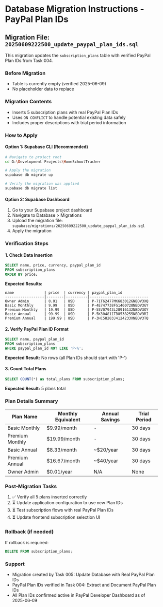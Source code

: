 # Database Migration Instructions - PayPal Plan IDs

## Migration File: `20250609222500_update_paypal_plan_ids.sql`

This migration updates the `subscription_plans` table with verified PayPal Plan IDs from Task 004.

### Before Migration
- Table is currently empty (verified 2025-06-09)
- No placeholder data to replace

### Migration Contents
- Inserts 5 subscription plans with real PayPal Plan IDs
- Uses `ON CONFLICT` to handle potential existing data safely
- Includes proper descriptions with trial period information

### How to Apply

#### Option 1: Supabase CLI (Recommended)
```bash
# Navigate to project root
cd G:\Development Projects\HomeSchoolTracker

# Apply the migration
supabase db migrate up

# Verify the migration was applied
supabase db migrate list
```

#### Option 2: Supabase Dashboard
1. Go to your Supabase project dashboard
2. Navigate to Database > Migrations
3. Upload the migration file: `supabase/migrations/20250609222500_update_paypal_plan_ids.sql`
4. Apply the migration

### Verification Steps

#### 1. Check Data Insertion
```sql
SELECT name, price, currency, paypal_plan_id 
FROM subscription_plans 
ORDER BY price;
```

**Expected Results:**
```
name              | price  | currency | paypal_plan_id
------------------|--------|----------|---------------------------
Owner Admin       | 0.01   | USD      | P-71T62477MK683012GNBDV3XQ
Basic Monthly     | 9.99   | USD      | P-4E747738FG1460728NBDV3GY
Premium Monthly   | 19.99  | USD      | P-55V07943L28916132NBDV3OY
Basic Annual      | 99.99  | USD      | P-5K304811TB8538255NBDV3RI
Premium Annual    | 199.99 | USD      | P-3HC58203J4124233XNBDV3TQ
```

#### 2. Verify PayPal Plan ID Format
```sql
SELECT name, paypal_plan_id
FROM subscription_plans
WHERE paypal_plan_id NOT LIKE 'P-%';
```

**Expected Result:** No rows (all Plan IDs should start with 'P-')

#### 3. Count Total Plans
```sql
SELECT COUNT(*) as total_plans FROM subscription_plans;
```

**Expected Result:** 5 plans total

### Plan Details Summary

| Plan Name | Monthly Equivalent | Annual Savings | Trial Period |
|-----------|-------------------|----------------|--------------|
| Basic Monthly | $9.99/month | - | 30 days |
| Premium Monthly | $19.99/month | - | 30 days |
| Basic Annual | $8.33/month | ~$20/year | 30 days |
| Premium Annual | $16.67/month | ~$40/year | 30 days |
| Owner Admin | $0.01/year | N/A | None |

### Post-Migration Tasks
1. ✅ Verify all 5 plans inserted correctly
2. ⏳ Update application configuration to use new Plan IDs
3. ⏳ Test subscription flows with real PayPal Plan IDs
4. ⏳ Update frontend subscription selection UI

### Rollback (if needed)
If rollback is required:
```sql
DELETE FROM subscription_plans;
```

### Support
- Migration created by Task 005: Update Database with Real PayPal Plan IDs
- PayPal Plan IDs verified in Task 004: Extract and Document PayPal Plan IDs
- All Plan IDs confirmed active in PayPal Developer Dashboard as of 2025-06-09 